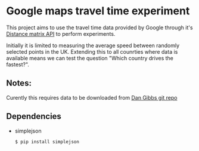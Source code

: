 Google maps travel time experiment
==================================


This project aims to use the travel time data provided by Google through it's
[Distance matrix API](https://developers.google.com/maps/documentation/distancematrix/)
to perform experiments. 

Initially it is limited to measuring the average speed between randomly selected
points in the UK. Extending this to all counrties where data is available means
we can test the question "Which country drives the fastest?".

Notes:
-----
Curently this requires data to be downloaded from [Dan Gibbs git repo](https://github.com/Gibbs/UK-Postcodes)

Dependencies
------------
+ simplejson

   ``$ pip install simplejson``
